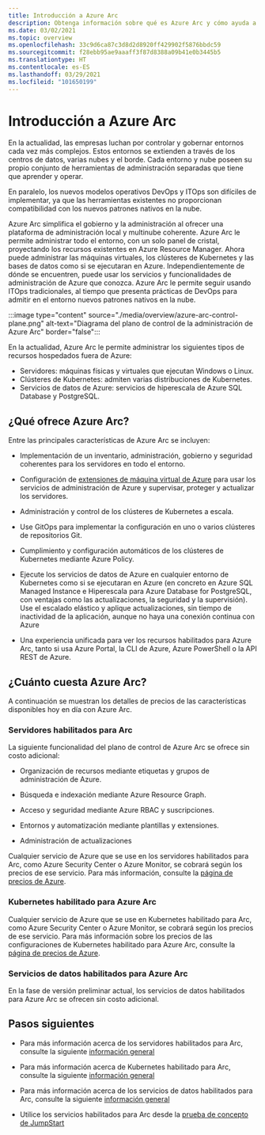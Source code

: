 ```yaml
---
title: Introducción a Azure Arc
description: Obtenga información sobre qué es Azure Arc y cómo ayuda a los clientes a habilitar la administración y el gobierno de sus recursos híbridos con otros servicios y características de Azure.
ms.date: 03/02/2021
ms.topic: overview
ms.openlocfilehash: 33c9d6ca87c3d8d2d8920ff429902f5876bbdc59
ms.sourcegitcommit: f28ebb95ae9aaaff3f87d8388a09b41e0b3445b5
ms.translationtype: HT
ms.contentlocale: es-ES
ms.lasthandoff: 03/29/2021
ms.locfileid: "101650199"
---
```

# <a name="azure-arc-overview"></a>Introducción a Azure Arc

En la actualidad, las empresas luchan por controlar y gobernar entornos cada vez más complejos. Estos entornos se extienden a través de los centros de datos, varias nubes y el borde. Cada entorno y nube poseen su propio conjunto de herramientas de administración separadas que tiene que aprender y operar.

En paralelo, los nuevos modelos operativos DevOps y ITOps son difíciles de implementar, ya que las herramientas existentes no proporcionan compatibilidad con los nuevos patrones nativos en la nube.

Azure Arc simplifica el gobierno y la administración al ofrecer una plataforma de administración local y multinube coherente. Azure Arc le permite administrar todo el entorno, con un solo panel de cristal, proyectando los recursos existentes en Azure Resource Manager. Ahora puede administrar las máquinas virtuales, los clústeres de Kubernetes y las bases de datos como si se ejecutaran en Azure. Independientemente de dónde se encuentren, puede usar los servicios y funcionalidades de administración de Azure que conozca. Azure Arc le permite seguir usando ITOps tradicionales, al tiempo que presenta prácticas de DevOps para admitir en el entorno nuevos patrones nativos en la nube.

:::image type="content" source="./media/overview/azure-arc-control-plane.png" alt-text="Diagrama del plano de control de la administración de Azure Arc" border="false":::

En la actualidad, Azure Arc le permite administrar los siguientes tipos de recursos hospedados fuera de Azure:

* Servidores: máquinas físicas y virtuales que ejecutan Windows o Linux.
* Clústeres de Kubernetes: admiten varias distribuciones de Kubernetes.
* Servicios de datos de Azure: servicios de hiperescala de Azure SQL Database y PostgreSQL.

## <a name="what-does-azure-arc-deliver"></a>¿Qué ofrece Azure Arc?

Entre las principales características de Azure Arc se incluyen:

* Implementación de un inventario, administración, gobierno y seguridad coherentes para los servidores en todo el entorno.

* Configuración de [extensiones de máquina virtual de Azure](./servers/manage-vm-extensions.md) para usar los servicios de administración de Azure y supervisar, proteger y actualizar los servidores.

* Administración y control de los clústeres de Kubernetes a escala.

* Use GitOps para implementar la configuración en uno o varios clústeres de repositorios Git.

*  Cumplimiento y configuración automáticos de los clústeres de Kubernetes mediante Azure Policy.

* Ejecute los servicios de datos de Azure en cualquier entorno de Kubernetes como si se ejecutaran en Azure (en concreto en Azure SQL Managed Instance e Hiperescala para Azure Database for PostgreSQL, con ventajas como las actualizaciones, la seguridad y la supervisión). Use el escalado elástico y aplique actualizaciones, sin tiempo de inactividad de la aplicación, aunque no haya una conexión continua con Azure

* Una experiencia unificada para ver los recursos habilitados para Azure Arc, tanto si usa Azure Portal, la CLI de Azure, Azure PowerShell o la API REST de Azure.

## <a name="how-much-does-azure-arc-cost"></a>¿Cuánto cuesta Azure Arc?

A continuación se muestran los detalles de precios de las características disponibles hoy en día con Azure Arc.

### <a name="arc-enabled-servers"></a>Servidores habilitados para Arc

La siguiente funcionalidad del plano de control de Azure Arc se ofrece sin costo adicional:

* Organización de recursos mediante etiquetas y grupos de administración de Azure.

* Búsqueda e indexación mediante Azure Resource Graph.

* Acceso y seguridad mediante Azure RBAC y suscripciones.

* Entornos y automatización mediante plantillas y extensiones.

* Administración de actualizaciones

Cualquier servicio de Azure que se use en los servidores habilitados para Arc, como Azure Security Center o Azure Monitor, se cobrará según los precios de ese servicio. Para más información, consulte la [página de precios de Azure](https://azure.microsoft.com/pricing/).

### <a name="azure-arc-enabled-kubernetes"></a>Kubernetes habilitado para Azure Arc

Cualquier servicio de Azure que se use en Kubernetes habilitado para Arc, como Azure Security Center o Azure Monitor, se cobrará según los precios de ese servicio. Para más información sobre los precios de las configuraciones de Kubernetes habilitado para Azure Arc, consulte la [página de precios de Azure](https://azure.microsoft.com/pricing/).

### <a name="azure-arc-enabled-data-services"></a>Servicios de datos habilitados para Azure Arc

En la fase de versión preliminar actual, los servicios de datos habilitados para Azure Arc se ofrecen sin costo adicional.

## <a name="next-steps"></a>Pasos siguientes

* Para más información acerca de los servidores habilitados para Arc, consulte la siguiente [información general](./servers/overview.md)

* Para más información acerca de Kubernetes habilitado para Arc, consulte la siguiente [información general](./kubernetes/overview.md)

* Para más información acerca de los servicios de datos habilitados para Arc, consulte la siguiente [información general](https://azure.microsoft.com/services/azure-arc/hybrid-data-services/)

* Utilice los servicios habilitados para Arc desde la [prueba de concepto de JumpStart](https://azurearcjumpstart.io/azure_arc_jumpstart/)
